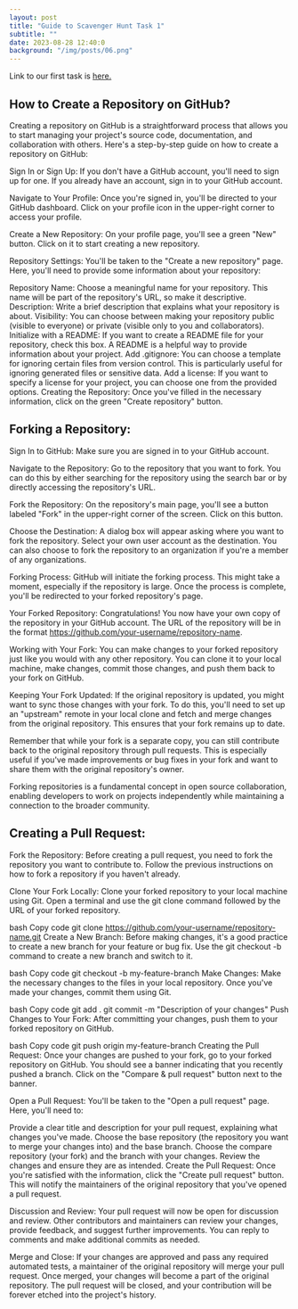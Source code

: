 ```yaml
---
layout: post
title: "Guide to Scavenger Hunt Task 1"
subtitle: ""
date: 2023-08-28 12:40:0
background: "/img/posts/06.png"
---
```

Link to our first task is [here.](https://github.com/awesomefoss/Scavenger-Hunt-Task-1)

## How to Create a Repository on GitHub?

Creating a repository on GitHub is a straightforward process that allows you to start managing your project's source code, documentation, and collaboration with others. Here's a step-by-step guide on how to create a repository on GitHub:

Sign In or Sign Up:
If you don't have a GitHub account, you'll need to sign up for one. If you already have an account, sign in to your GitHub account.

Navigate to Your Profile:
Once you're signed in, you'll be directed to your GitHub dashboard. Click on your profile icon in the upper-right corner to access your profile.

Create a New Repository:
On your profile page, you'll see a green "New" button. Click on it to start creating a new repository.

Repository Settings:
You'll be taken to the "Create a new repository" page. Here, you'll need to provide some information about your repository:

Repository Name: Choose a meaningful name for your repository. This name will be part of the repository's URL, so make it descriptive.
Description: Write a brief description that explains what your repository is about.
Visibility: You can choose between making your repository public (visible to everyone) or private (visible only to you and collaborators).
Initialize with a README: If you want to create a README file for your repository, check this box. A README is a helpful way to provide information about your project.
Add .gitignore: You can choose a template for ignoring certain files from version control. This is particularly useful for ignoring generated files or sensitive data.
Add a license: If you want to specify a license for your project, you can choose one from the provided options.
Creating the Repository:
Once you've filled in the necessary information, click on the green "Create repository" button.

## Forking a Repository:

Sign In to GitHub:
Make sure you are signed in to your GitHub account.

Navigate to the Repository:
Go to the repository that you want to fork. You can do this by either searching for the repository using the search bar or by directly accessing the repository's URL.

Fork the Repository:
On the repository's main page, you'll see a button labeled "Fork" in the upper-right corner of the screen. Click on this button.

Choose the Destination:
A dialog box will appear asking where you want to fork the repository. Select your own user account as the destination. You can also choose to fork the repository to an organization if you're a member of any organizations.

Forking Process:
GitHub will initiate the forking process. This might take a moment, especially if the repository is large. Once the process is complete, you'll be redirected to your forked repository's page.

Your Forked Repository:
Congratulations! You now have your own copy of the repository in your GitHub account. The URL of the repository will be in the format https://github.com/your-username/repository-name.

Working with Your Fork:
You can make changes to your forked repository just like you would with any other repository. You can clone it to your local machine, make changes, commit those changes, and push them back to your fork on GitHub.

Keeping Your Fork Updated:
If the original repository is updated, you might want to sync those changes with your fork. To do this, you'll need to set up an "upstream" remote in your local clone and fetch and merge changes from the original repository. This ensures that your fork remains up to date.

Remember that while your fork is a separate copy, you can still contribute back to the original repository through pull requests. This is especially useful if you've made improvements or bug fixes in your fork and want to share them with the original repository's owner.

Forking repositories is a fundamental concept in open source collaboration, enabling developers to work on projects independently while maintaining a connection to the broader community.

## Creating a Pull Request:

Fork the Repository:
Before creating a pull request, you need to fork the repository you want to contribute to. Follow the previous instructions on how to fork a repository if you haven't already.

Clone Your Fork Locally:
Clone your forked repository to your local machine using Git. Open a terminal and use the git clone command followed by the URL of your forked repository.

bash
Copy code
git clone https://github.com/your-username/repository-name.git
Create a New Branch:
Before making changes, it's a good practice to create a new branch for your feature or bug fix. Use the git checkout -b command to create a new branch and switch to it.

bash
Copy code
git checkout -b my-feature-branch
Make Changes:
Make the necessary changes to the files in your local repository. Once you've made your changes, commit them using Git.

bash
Copy code
git add .
git commit -m "Description of your changes"
Push Changes to Your Fork:
After committing your changes, push them to your forked repository on GitHub.

bash
Copy code
git push origin my-feature-branch
Creating the Pull Request:
Once your changes are pushed to your fork, go to your forked repository on GitHub. You should see a banner indicating that you recently pushed a branch. Click on the "Compare & pull request" button next to the banner.

Open a Pull Request:
You'll be taken to the "Open a pull request" page. Here, you'll need to:

Provide a clear title and description for your pull request, explaining what changes you've made.
Choose the base repository (the repository you want to merge your changes into) and the base branch.
Choose the compare repository (your fork) and the branch with your changes.
Review the changes and ensure they are as intended.
Create the Pull Request:
Once you're satisfied with the information, click the "Create pull request" button. This will notify the maintainers of the original repository that you've opened a pull request.

Discussion and Review:
Your pull request will now be open for discussion and review. Other contributors and maintainers can review your changes, provide feedback, and suggest further improvements. You can reply to comments and make additional commits as needed.

Merge and Close:
If your changes are approved and pass any required automated tests, a maintainer of the original repository will merge your pull request. Once merged, your changes will become a part of the original repository. The pull request will be closed, and your contribution will be forever etched into the project's history.













